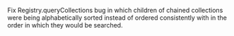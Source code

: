 Fix Registry.queryCollections bug in which children of chained collections were being alphabetically sorted instead of ordered consistently with in the order in which they would be searched.

